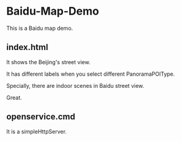 # Baidu-Map-Demo

This is a Baidu map demo. 

index.html
----------
It shows the Beijing's street view.

It has different labels when you select different PanoramaPOIType.

Specially, there are indoor scenes in Baidu street view. 

Great.


openservice.cmd
---------------
It is a simpleHttpServer.
